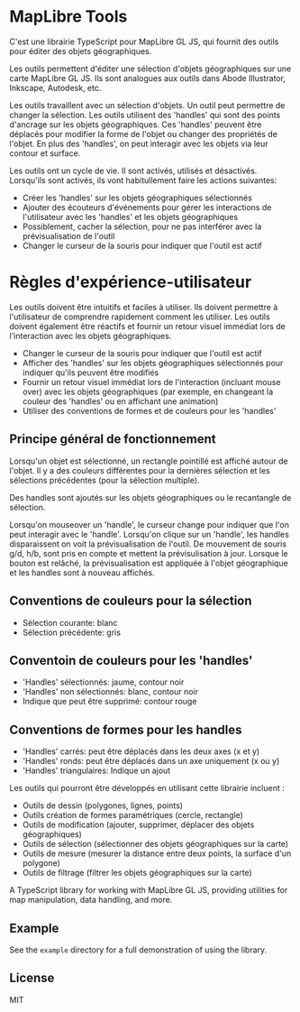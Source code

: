 # MapLibre Tools

C'est une librairie TypeScript pour MapLibre GL JS, qui fournit des outils pour éditer des objets géographiques.

Les outils permettent d'éditer une sélection d'objets géographiques sur une carte MapLibre GL JS. Ils sont analogues aux outils dans Abode Illustrator, Inkscape, Autodesk, etc.

Les outils travaillent avec un sélection d'objets. Un outil peut permettre de changer la sélection. Les outils utilisent des 'handles' qui sont des points d'ancrage sur les objets géographiques. Ces 'handles' peuvent être déplacés pour modifier la forme de l'objet ou changer des propriétés de l'objet. En plus des
'handles', on peut interagir avec les objets via leur contour et surface.

Les outils ont un cycle de vie. Il sont activés, utilisés et 
désactivés. Lorsqu'ils sont activés, ils vont habitullement faire
les actions suivantes:

 - Créer les 'handles' sur les objets géographiques sélectionnés
 - Ajouter des écouteurs d'événements pour gérer les interactions de l'utilisateur avec les 'handles' et les objets géographiques
 - Possiblement, cacher la sélection, pour ne pas interférer avec la prévisualisation de l'outil
 - Changer le curseur de la souris pour indiquer que l'outil est actif

 # Règles d'expérience-utilisateur

Les outils doivent être intuitifs et faciles à utiliser. Ils doivent permettre à l'utilisateur de comprendre rapidement comment les utiliser. Les outils doivent également être réactifs et fournir un retour visuel immédiat lors de l'interaction avec les objets géographiques.

 - Changer le curseur de la souris pour indiquer que l'outil est actif
 - Afficher des 'handles' sur les objets géographiques sélectionnés pour indiquer qu'ils peuvent être modifiés
- Fournir un retour visuel immédiat lors de l'interaction (incluant mouse over) avec les objets géographiques (par exemple, en changeant la couleur des 'handles' ou en affichant une animation)
- Utiliser des conventions de formes et de couleurs pour les 'handles'


## Principe général de fonctionnement

Lorsqu'un objet est sélectionné, un rectangle pointillé est affiché autour de l'objet. Il y a des couleurs différentes pour la dernières sélection et les sélections précédentes (pour la sélection multiple).

Des handles sont ajoutés sur les objets géographiques ou le recantangle de sélection.

Lorsqu'on mouseover un 'handle', le curseur change pour indiquer que l'on peut interagir avec le 'handle'. Lorsqu'on clique sur un 'handle', les handles disparaissent on voit la prévisualisation de l'outil. De mouvement de souris g/d, h/b, sont pris en compte et
mettent la prévisulisation à jour. Lorsque le bouton est relâché, la prévisualisation est appliquée à l'objet géographique et les handles sont à nouveau affichés.

## Conventions de couleurs pour la sélection

 - Sélection courante: blanc
 - Sélection précédente: gris

## Conventoin de couleurs pour les 'handles'
  
  - 'Handles' sélectionnés: jaume, contour noir
  - 'Handles' non sélectionnés: blanc, contour noir
  - Indique que peut être supprimé: contour rouge

## Conventions de formes pour les handles
 
 - 'Handles' carrés: peut être déplacés dans les deux axes (x et y)
 - 'Handles' ronds: peut être déplacés dans un axe uniquement (x ou y)
 - 'Handles' triangulaires: Indique un ajout

Les outils qui pourront être développés en utilisant cette librairie incluent :
- Outils de dessin (polygones, lignes, points)
- Outils création de formes paramétriques (cercle, rectangle)
- Outils de modification (ajouter, supprimer, déplacer des objets géographiques)
- Outils de sélection (sélectionner des objets géographiques sur la carte)
- Outils de mesure (mesurer la distance entre deux points, la surface d'un polygone)
- Outils de filtrage (filtrer les objets géographiques sur la carte)

A TypeScript library for working with MapLibre GL JS, providing utilities for map manipulation, data handling, and more.
## Example

See the `example` directory for a full demonstration of using the library.

## License

MIT